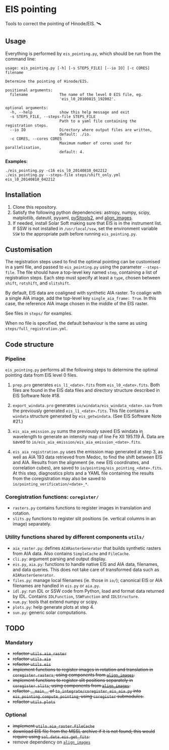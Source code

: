 # EIS pointing

Tools to correct the pointing of Hinode/EIS. 🛰

## Usage

Everything is performed by `eis_pointing.py`, which should be run from the
command line:

~~~
usage: eis_pointing.py [-h] [-s STEPS_FILE] [--io IO] [-c CORES] filename

Determine the pointing of Hinode/EIS.

positional arguments:
  filename              The name of the level 0 EIS file, eg.
                        'eis_l0_20100815_192002'.

optional arguments:
  -h, --help            show this help message and exit
  -s STEPS_FILE, --steps-file STEPS_FILE
                        Path to a yaml file containing the registration steps.
  --io IO               Directory where output files are written,
						default: ./io.
  -c CORES, --cores CORES
                        Maximum number of cores used for parallelisation,
                        default: 4.
~~~

**Examples:**

~~~
./eis_pointing.py -c16 eis_l0_20140810_042212
./eis_pointing.py --steps-file steps/shift_only.yml eis_l0_20140810_042212
~~~

## Installation

1. Clone this repository.
2. Satisfy the following python dependencies: astropy, numpy, scipy,
   matplotlib, dateutil, pyyaml, [pySitools2], and [align_images].
3. If needed, install Solar Soft making sure that EIS is in the instrument list. If SSW
   is not installed in `/usr/local/ssw`, set the environment variable `SSW` to
   the appropriate path before running `eis_pointing.py`.

[pySitools2]: http://medocias.github.io/pySitools2_1.0/
[align_images]: https://git.ias.u-psud.fr/gpelouze/align_images

## Customisation

The registration steps used to find the optimal pointing can be customised in a
yaml file, and passed to `eis_pointing.py` using the parameter `--steps-file`.
The file should have a top-level key named `step`, containing a list of
registration steps. Each step must specify at least a `type`, chosen between
`shift`, `rotshift`, and `slitshift`.

By default, EIS data are coaligned with synthetic AIA raster. To coalign with a
single AIA image, add the top-level key `single_aia_frame: True`. In this case,
the reference AIA image chosen in the middle of the EIS raster.

See files in `steps/` for examples.

When no file is specified, the default behaviour is the same as using
`steps/full_registration.yml`.

## Code structure

### Pipeline

`eis_pointing.py` performs all the following steps to determine the optimal
pointing data from EIS level 0 files.

1. `prep.pro` generates `eis_l1_<date>.fits` from `eis_l0_<date>.fits`. Both
   files are found in the EIS data files and directory structure described in
   EIS Software Note #18.

2. `export_windata.pro` generates `io/windata/eis_windata_<date>.sav` from the
   previously generated `eis_l1_<date>.fits`. This file contains a `windata`
   structure generated by `eis_getwindata`. (See EIS Software Note #21.)

3. `eis_aia_emission.py` sums the previously saved EIS windata in wavelength to
   generate an intensity map of line Fe XII 195.119 Å. Data are saved to
   `io/eis_aia_emission/eis_aia_emission_<date>.fits`.

4. `eis_aia_registration.py` uses the emission map generated at step 3, as well
   as AIA 193 data retrieved from Medoc, to find the shift between EIS and AIA.
   Results from the alignment (ie. new EIS coordinates, and correlation cubes),
   are saved to `io/pointing/eis_pointing_<date>.fits`. At this step,
   diagnostics plots and a YAML file containing the results from the
   coregistration may also be saved to `io/pointing_verification/<date>_*`.

### Coregistration functions: `coregister/`

- `rasters.py` contains functions to register images in translation and
  rotation.
- `slits.py` functions to register slit positions (ie. vertical columns in an
  image) separately.

### Utility functions shared by different components `utils/`

- `aia_raster.py`: defines `AIARasterGenerator` that builds synthetic rasters
  from AIA data. Also contains `SimpleCache` and `FileCache`.
- `cli.py`: argument parsing and output display.
- `eis.py`, `aia.py`: functions to handle native EIS and AIA data, filenames,
  and data queries. This does not take care of transformed data such as
  `AIARasterGenerator`.
- `files.py`: manage local filenames (ie. those in `io/`); canonical EIS or AIA
  filenames are handled in `eis.py` or `aia.py`.
- `idl.py`: run IDL or SSW code from Python, load and format data returned by
  IDL. Contains `IDLFunction`, `SSWFunction` and `IDLStructure`.
- `num.py`: tools that extend numpy or scipy.
- `plots.py`: help generate plots at step 4.
- `sun.py`: generic solar computations.


## TODO

### Mandatory

- ~~refactor `utils.aia_raster`~~
- ~~refactor `utils.aia`~~
- ~~refactor `utils.eis`~~
- ~~implement functions to register images in rotation and translation in
  `coregister.rasters`, using components from [`align_images`].~~
- ~~implement functions to register slit positions separately in
  `coregister.slits`, using components from [`align_images`].~~
- ~~refactor `__main__` of `to_integrate/coregister_eis_aia.py` into
  `eis_pointing.compute_pointing`, using `coregister` submodules.~~
- ~~refactor `utils.plots`~~

### Optional

- ~~implement `utils.aia_raster.FileCache`~~
- ~~download EIS file from the MSSL archive if it is not found; this would
  require using `sol.data.eis.get_fits`.~~
- remove dependency on [`align_images`]

[`align_images`]: https://git.ias.u-psud.fr/gpelouze/align_images

